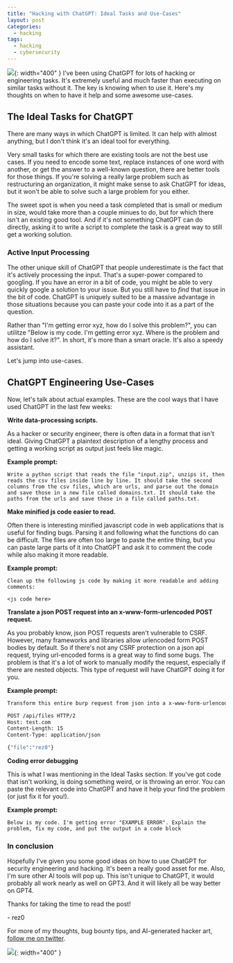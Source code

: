 ```yaml
---
title: "Hacking with ChatGPT: Ideal Tasks and Use-Cases"
layout: post
categories:
  - hacking
tags:
  - hacking
  - cybersecurity
---
```


![](https://i.imgur.com/ciblWMD.png){: width="400" }
I've been using ChatGPT for lots of hacking or engineering tasks. It's extremely useful and much faster than executing on similar tasks without it. The key is knowing when to use it. Here's my thoughts on when to have it help and some awesome use-cases.

## The Ideal Tasks for ChatGPT

There are many ways in which ChatGPT is limited. It can help with almost anything, but I don't think it's an ideal tool for everything. 

Very small tasks for which there are existing tools are not the best use cases. If you need to encode some text, replace instances of one word with another, or get the answer to a well-known question, there are better tools for those things. If you're solving a really large problem such as restructuring an organization, it might make sense to ask ChatGPT for ideas, but it won't be able to solve such a large problem for you either. 

The sweet spot is when you need a task completed that is small or medium in size, would take more than a couple minues to do, but for which there isn't an existing good tool. And if it's not something ChatGPT can do directly, asking it to write a script to complete the task is a great way to still get a working solution. 

### Active Input Processing
The other unique skill of ChatGPT that people underestimate is the fact that it's actively processing the input. That's a super-power compared to googling. If you have an error in a bit of code, you might be able to very quickly google a solution to your issue. But you still have to _find_ that issue in the bit of code. ChatGPT is uniquely suited to be a massive advantage in those situations because you can paste your code into it as a part of the question.

Rather than "I'm getting error xyz, how do I solve this problem?", you can utilitze "Below is my code. I'm getting error xyz. Where is the problem and how do I solve it?". In short, it's more than a smart oracle. It's also a speedy assistant.

Let's jump into use-cases.

## ChatGPT Engineering Use-Cases

Now, let's talk about actual examples. These are the cool ways that I have used ChatGPT in the last few weeks:

**Write data-processing scripts.** 

As a hacker or security engineer, there is often data in a format that isn't ideal. Giving ChatGPT a plaintext description of a lengthy process and getting a working script as output just feels like magic. 

**Example prompt:**
```
Write a python script that reads the file "input.zip", unzips it, then reads the csv files inside line by line. It should take the second columns from the csv files, which are urls, and parse out the domain and save those in a new file called domains.txt. It should take the paths from the urls and save those in a file called paths.txt. 
```

**Make minified js code easier to read.** 

Often there is interesting minified javascript code in web applications that is useful for finding bugs. Parsing it and following what the functions do can be difficult. The files are often too large to paste the entire thing, but you can paste large parts of it into ChatGPT and ask it to comment the code while also making it more readable.

**Example prompt:**
```
Clean up the following js code by making it more readable and adding comments:

<js code here>
```

**Translate a json POST request into an x-www-form-urlencoded POST request.** 

As you probably know, json POST requests aren't vulnerable to CSRF. However, many frameworks and libraries allow urlencoded form POST bodies by default. So if there's not any CSRF protection on a json api request, trying url-encoded forms is a great way to find some bugs. The problem is that it's a lot of work to manually modify the request, especially if there are nested objects. This type of request will have ChatGPT doing it for you.

**Example prompt:**

```bash
Transform this entire burp request from json into a x-www-form-urlencoded request:

POST /api/files HTTP/2 
Host: test.com
Content-Length: 15
Content-Type: application/json

{"file":"rez0"}
```

**Coding error debugging**

This is what I was mentioning in the Ideal Tasks section. If you've got code that isn't working, is doing something weird, or is throwing an error. You can paste the relevant code into ChatGPT and have it help your find the problem (or just fix it for you!).

**Example prompt:**

```
Below is my code. I'm getting error "EXAMPLE ERROR". Explain the problem, fix my code, and put the output in a code block
```

### In conclusion

Hopefully I've given you some good ideas on how to use ChatGPT for security engineering and hacking. It's been a really good asset for me. Also, I'm sure other AI tools will pop up. This isn't unique to ChatGPT, it would probably all work nearly as well on GPT3. And it will likely all be way better on GPT4. 

Thanks for taking the time to read the post!

\- rez0

For more of my thoughts, bug bounty tips, and AI-generated hacker art, [follow me on twitter](https://twitter.com/rez0__). 

![](https://i.imgur.com/RaKHAae.png){: width="400" }

<meta name="twitter:card" content="summary_large_image" />
<meta name="twitter:site" content="@rez0__" />
<meta name="twitter:creator" content="@rez0__" />
<meta property="og:url" content="https://rez0.blog/hacking/2023/02/21/hacking-with-chatgpt.html" />
<meta property="og:title" content="Hacking With ChatGPT" />
<meta property="og:description" content="Ideal Tasks and Use-Cases" />
<meta property="og:image" content="https://i.imgur.com/ciblWMD.png" />
